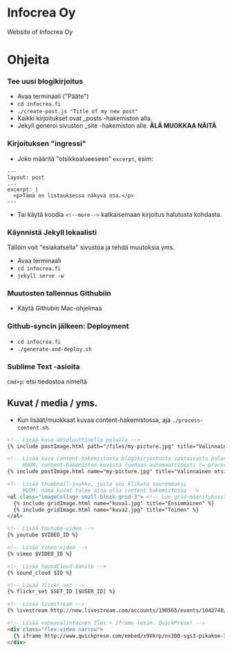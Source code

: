 # Infocrea Oy
Website of Infocrea Oy

# Ohjeita

### Tee uusi blogikirjoitus

- Avaa terminaali ("Pääte")
- `cd infocrea.fi`
- `./create-post.js "Title of my new post"`
- Kaikki kirjoitukset ovat _posts -hakemiston alla.
- Jekyll generoi sivuston _site -hakemiston alle. **ÄLÄ MUOKKAA NÄITÄ**

### Kirjoituksen "ingressi"
- Joko määritä "otsikkoalueeseen" `excerpt`, esim:
```
---
layout: post
...
excerpt: |
  <p>Tämä on listauksessa näkyvä osa.</p>
---
```
- Tai käytä koodia `<!--more-->` katkaisemaan kirjoitus halutusta kohdasta.


### Käynnistä Jekyll lokaalisti
Tällöin voit "esiakatsella" sivustoa ja tehdä muutoksia yms.
- Avaa terminaali
- `cd infocrea.fi`
- `jekyll serve -w`

### Muutosten tallennus Githubiin
- Käytä Githubin Mac-ohjelmaa

### Github-syncin jälkeen: Deployment
- `cd infocrea.fi`
- `./generate-and-deploy.sh`

### Sublime Text -asioita
`Cmd+p`: etsi tiedostoa nimeltä

## Kuvat / media / yms.
* Kun lisäät/muokkaat kuvaa content-hakemistossa, aja `./process-content.sh`.
```html
<!-- Lisää kuva absoluuttisella polulla -->
{% include postImage.html path="/files/my-picture.jpg" title="Valinnainen otsikko" css="rightSideContent" %}

<!-- Lisää kuva content-hakemistosta blogikirjoitusta vastaavasta polusta
     HUOM: content-hakemiston kuvista luodaan automaattisesti (= process-content.sh) thumbnail, välikoko ja täysikoko -->
{% include postImage.html name="my-picture.jpg" title="Valinnainen otsikko" css="rightSideContent" %}

<!-- Lisää thumbnail-joukko, joita voi klikata suuremmaksi
     HUOM: nämä kuvat tulee aina olla content hakemistossa -->
<ul class="imageCollage small-block-grid-3"> <!-- Lue grid-määrityksistä täältä: http://foundation.zurb.com/docs/components/block_grid.html -->
  {% include gridImage.html name="kuva1.jpg" title="Ensimmäinen" %}
  {% include gridImage.html name="kuva2.jpg" title="Toinen" %}
</ul>

<!-- Lisää Youtube-video -->
{% youtube $VIDEO_ID %}

<!-- Lisää Vimeo-video -->
{% vimeo $VIDEO_ID %}

<!-- Lisää SoundCloud-äänite -->
{% sound_cloud $ID %}

<!-- Lisää flickr set -->
{% flickr_set $SET_ID [$USER_ID] %}

<!-- Lisää livestream -->
{% livestream http://new.livestream.com/accounts/190565/events/1042748/videos/2636865/player %}

<!-- Lisää vapaavalintainen flex + iframe (esim. QuickPrese) -->
<div class="flex-video narrow">
  {% iframe http://www.quickprese.com/embed/x9Vkrp/nx300-sgs3-pikakoe-3-8-2014 %}
</div>

```
